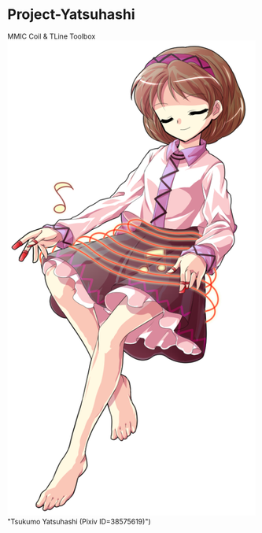 # Project-Yatsuhashi
MMIC Coil & TLine Toolbox
![Yatsuhashi](doc/38575619_p6.png) "Tsukumo Yatsuhashi (Pixiv ID=38575619)")